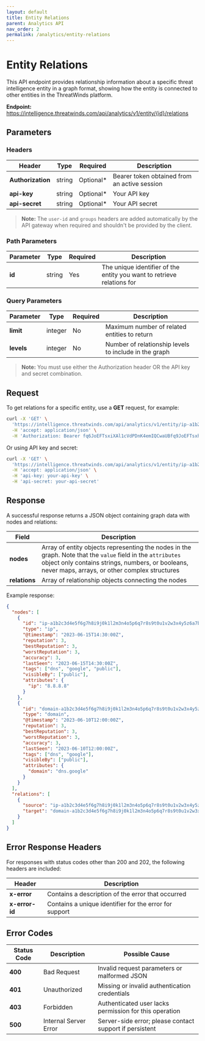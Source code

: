 ```yaml
---
layout: default
title: Entity Relations
parent: Analytics API
nav_order: 2
permalink: /analytics/entity-relations
---
```


# Entity Relations

This API endpoint provides relationship information about a specific threat intelligence entity in a graph format, showing how the entity is connected to other entities in the ThreatWinds platform.

**Endpoint:** https://intelligence.threatwinds.com/api/analytics/v1/entity/{id}/relations

## Parameters

### Headers

| Header            | Type   | Required  | Description                                  |
|-------------------|--------|-----------|----------------------------------------------|
| **Authorization** | string | Optional* | Bearer token obtained from an active session |
| **api-key**       | string | Optional* | Your API key                                 |
| **api-secret**    | string | Optional* | Your API secret                              |

> **Note:** The `user-id` and `groups` headers are added automatically by the API gateway when required and shouldn't be provided by the client.

### Path Parameters

| Parameter | Type   | Required | Description                                                            |
|-----------|--------|----------|------------------------------------------------------------------------|
| **id**    | string | Yes      | The unique identifier of the entity you want to retrieve relations for |

### Query Parameters

| Parameter  | Type    | Required | Description                                           |
|------------|---------|----------|-------------------------------------------------------|
| **limit**  | integer | No       | Maximum number of related entities to return          |
| **levels** | integer | No       | Number of relationship levels to include in the graph |

> **Note:** You must use either the Authorization header OR the API key and secret combination.

## Request

To get relations for a specific entity, use a **GET** request, for example:

```bash
curl -X 'GET' \
  'https://intelligence.threatwinds.com/api/analytics/v1/entity/ip-a1b2c3d4e5f6g7h8i9j0k1l2m3n4o5p6q7r8s9t0u1v2w3x4y5z6a7b8c9d0e1f2/relations?limit=10&levels=2' \
  -H 'accept: application/json' \
  -H 'Authorization: Bearer fq6JoEFTsxiXAl1cVdPDnK4emIQCwaUBfq9JoEFTsxhXAl1cVxPDnK4emIQCwaUB'
```

Or using API key and secret:

```bash
curl -X 'GET' \
  'https://intelligence.threatwinds.com/api/analytics/v1/entity/ip-a1b2c3d4e5f6g7h8i9j0k1l2m3n4o5p6q7r8s9t0u1v2w3x4y5z6a7b8c9d0e1f2/relations?limit=10&levels=2' \
  -H 'accept: application/json' \
  -H 'api-key: your-api-key' \
  -H 'api-secret: your-api-secret'
```

## Response

A successful response returns a JSON object containing graph data with nodes and relations:

| Field         | Description                                                                                                                                                                                                      |
|---------------|------------------------------------------------------------------------------------------------------------------------------------------------------------------------------------------------------------------|
| **nodes**     | Array of entity objects representing the nodes in the graph. Note that the `value` field in the `attributes` object only contains strings, numbers, or booleans, never maps, arrays, or other complex structures |
| **relations** | Array of relationship objects connecting the nodes                                                                                                                                                               |

Example response:

```json
{
  "nodes": [
    {
      "id": "ip-a1b2c3d4e5f6g7h8i9j0k1l2m3n4o5p6q7r8s9t0u1v2w3x4y5z6a7b8c9d0e1f2",
      "type": "ip",
      "@timestamp": "2023-06-15T14:30:00Z",
      "reputation": 3,
      "bestReputation": 3,
      "worstReputation": 3,
      "accuracy": 3,
      "lastSeen": "2023-06-15T14:30:00Z",
      "tags": ["dns", "google", "public"],
      "visibleBy": ["public"],
      "attributes": {
        "ip": "8.8.8.8"
      }
    },
    {
      "id": "domain-a1b2c3d4e5f6g7h8i9j0k1l2m3n4o5p6q7r8s9t0u1v2w3x4y5z6a7b8c9d0e1f2",
      "type": "domain",
      "@timestamp": "2023-06-10T12:00:00Z",
      "reputation": 3,
      "bestReputation": 3,
      "worstReputation": 3,
      "accuracy": 3,
      "lastSeen": "2023-06-10T12:00:00Z",
      "tags": ["dns", "google"],
      "visibleBy": ["public"],
      "attributes": {
        "domain": "dns.google"
      }
    }
  ],
  "relations": [
    {
      "source": "ip-a1b2c3d4e5f6g7h8i9j0k1l2m3n4o5p6q7r8s9t0u1v2w3x4y5z6a7b8c9d0e1f2",
      "target": "domain-a1b2c3d4e5f6g7h8i9j0k1l2m3n4o5p6q7r8s9t0u1v2w3x4y5z6a7b8c9d0e1f2"
    }
  ]
}
```

## Error Response Headers

For responses with status codes other than 200 and 202, the following headers are included:

| Header        | Description                                                |
|---------------|------------------------------------------------------------|
| **x-error**   | Contains a description of the error that occurred          |
| **x-error-id**| Contains a unique identifier for the error for support     |

## Error Codes

| Status Code | Description           | Possible Cause                                          |
|-------------|-----------------------|---------------------------------------------------------|
| **400**     | Bad Request           | Invalid request parameters or malformed JSON            |
| **401**     | Unauthorized          | Missing or invalid authentication credentials           |
| **403**     | Forbidden             | Authenticated user lacks permission for this operation  |
| **500**     | Internal Server Error | Server-side error; please contact support if persistent |
